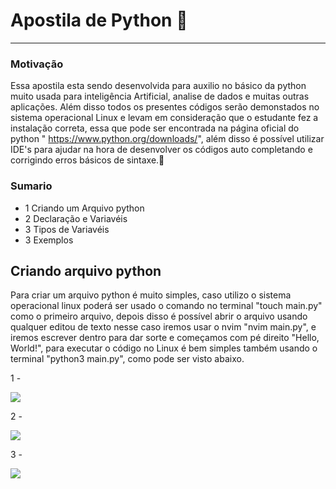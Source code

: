 # Apostila de Python 🐍

-----------------------------------------------------------------------

### Motivação

Essa apostila esta sendo desenvolvida para auxilio no básico da python muito usada para inteligência Artificial, analise de dados e muitas outras aplicações. Além disso todos os presentes códigos serão demonstados no sistema operacional Linux e levam em consideração que o estudante fez a instalação correta, essa que pode ser encontrada na página oficial do python " https://www.python.org/downloads/", além disso é possível utilizar IDE's para ajudar na hora de desenvolver os códigos auto completando e corrigindo erros básicos de sintaxe.

### Sumario

- 1     Criando um Arquivo python
- 2     Declaração e Variavéis 
- 3     Tipos de Variavéis 
- 3     Exemplos

## Criando arquivo python

Para criar um arquivo python é muito simples, caso utilizo o sistema operacional linux poderá ser usado o comando no terminal "touch main.py" como o primeiro arquivo, depois disso é possível abrir o arquivo usando qualquer editou de texto nesse caso iremos usar o nvim "nvim main.py", e iremos escrever dentro para dar sorte e começamos com pé direito "Hello, World!", para executar o código no Linux é bem simples também usando o terminal "python3 main.py", como pode ser visto abaixo.

1 - 

![](/POO/img/1.png)

2 - 

![](/POO/img/2.png)

3 - 

![](/POO/img/3.png)


